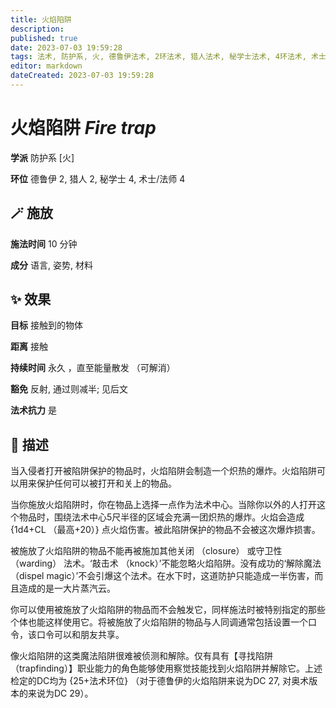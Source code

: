 ```yaml
---
title: 火焰陷阱
description: 
published: true
date: 2023-07-03 19:59:28
tags: 法术, 防护系, 火, 德鲁伊法术, 2环法术, 猎人法术, 秘学士法术, 4环法术, 术士/法师法术
editor: markdown
dateCreated: 2023-07-03 19:59:28
---
```


# **火焰陷阱** *Fire trap*

**学派** 防护系 \[火\] 

**环位** 德鲁伊 2, 猎人 2, 秘学士 4, 术士/法师 4

## 🪄 施放

**施法时间** 10 分钟

**成分** 语言, 姿势, 材料

## ✨ 效果 

**目标** 接触到的物体 

**距离** 接触  

**持续时间** 永久 ，直至能量散发 （可解消） 

**豁免** 反射, 通过则减半; 见后文

**法术抗力** 是

## 📖 描述

当入侵者打开被陷阱保护的物品时，火焰陷阱会制造一个炽热的爆炸。火焰陷阱可以用来保护任何可以被打开和关上的物品。

当你施放火焰陷阱时，你在物品上选择一点作为法术中心。当除你以外的人打开这个物品时，围绕法术中心5尺半径的区域会充满一团炽热的爆炸。火焰会造成 {1d4+CL （最高+20）} 点火焰伤害。被此陷阱保护的物品不会被这次爆炸损害。

被施放了火焰陷阱的物品不能再被施加其他关闭 （closure） 或守卫性 （warding） 法术。‘敲击术 （knock）’不能忽略火焰陷阱。没有成功的‘解除魔法 （dispel magic）’不会引爆这个法术。在水下时，这道防护只能造成一半伤害，而且造成的是一大片蒸汽云。

你可以使用被施放了火焰陷阱的物品而不会触发它，同样施法时被特别指定的那些个体也能这样使用它。将被施放了火焰陷阱的物品与人同调通常包括设置一个口令，该口令可以和朋友共享。

像火焰陷阱的这类魔法陷阱很难被侦测和解除。仅有具有【寻找陷阱 （trapfinding）】职业能力的角色能够使用察觉技能找到火焰陷阱并解除它。上述检定的DC均为 {25+法术环位} （对于德鲁伊的火焰陷阱来说为DC 27, 对奥术版本的来说为DC 29）。
    